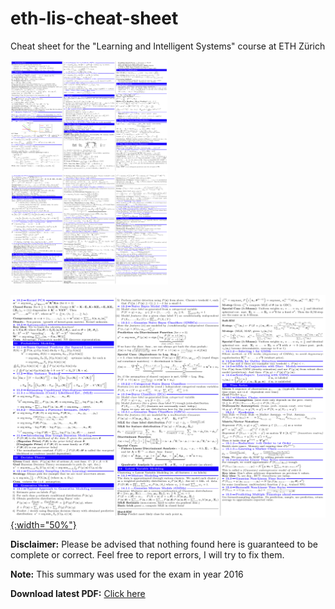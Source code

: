 # eth-lis-cheat-sheet
Cheat sheet for the "Learning and Intelligent Systems" course at ETH Zürich

<a href="http://www.google.com/" rel="nofollow">
  <img src="/preview/01.png" style="width:50%;">
  <img src="/preview/02.png" style="width:50%;">
</a>

[![Foo](/preview/02.png){:width="50%"}](http://www.google.com/)

**Disclaimer:** Please be advised that nothing found here is guaranteed to be complete or correct. Feel free to report errors, I will try to fix them.

**Note:** This summary was used for the exam in year 2016

**Download latest PDF:** [Click here](https://github.com/ndrizza/eth-lis-cheat-sheet/blob/master/document.pdf)
